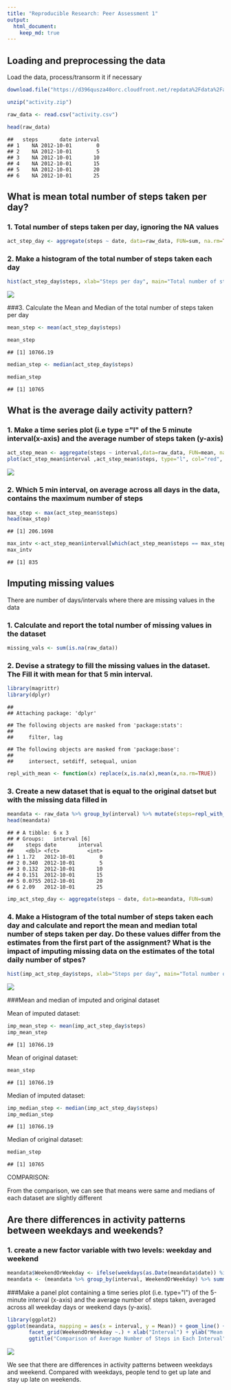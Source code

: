 ```yaml
---
title: "Reproducible Research: Peer Assessment 1"
output: 
  html_document:
    keep_md: true
---
```



## Loading and preprocessing the data

Load the data, process/transorm it if necessary


```r
download.file("https://d396qusza40orc.cloudfront.net/repdata%2Fdata%2Factivity.zip", destfile = "activity.zip", mode="wb")

unzip("activity.zip")

raw_data <- read.csv("activity.csv")

head(raw_data)
```

```
##   steps       date interval
## 1    NA 2012-10-01        0
## 2    NA 2012-10-01        5
## 3    NA 2012-10-01       10
## 4    NA 2012-10-01       15
## 5    NA 2012-10-01       20
## 6    NA 2012-10-01       25
```


## What is mean total number of steps taken per day?
### 1. Total number of steps taken per day, ignoring the NA values


```r
act_step_day <- aggregate(steps ~ date, data=raw_data, FUN=sum, na.rm=TRUE)
```
### 2. Make a histogram of the total number of steps taken each day

```r
hist(act_step_day$steps, xlab="Steps per day", main="Total number of steps taken per day")
```

![](PA1_template_files/figure-html/unnamed-chunk-3-1.png)<!-- -->


###3. Calculate the Mean and Median of the total number of steps taken per day

```r
mean_step <- mean(act_step_day$steps)

mean_step
```

```
## [1] 10766.19
```

```r
median_step <- median(act_step_day$steps)

median_step
```

```
## [1] 10765
```


## What is the average daily activity pattern?
### 1. Make a time series plot (i.e type ="l" of the 5 minute interval(x-axis) and the average number of steps taken (y-axis)

```r
act_step_mean <- aggregate(steps ~ interval,data=raw_data, FUN=mean, na.rm=TRUE)
plot(act_step_mean$interval ,act_step_mean$steps, type="l", col="red", xlab="Interval", ylab="Total steps per interval",main="Number of steps per interval")
```

![](PA1_template_files/figure-html/unnamed-chunk-5-1.png)<!-- -->

### 2. Which 5 min interval, on average across all days in the data, contains the maximum number of steps


```r
max_step <- max(act_step_mean$steps)
head(max_step)
```

```
## [1] 206.1698
```

```r
max_intv <-act_step_mean$interval[which(act_step_mean$steps == max_step)]
max_intv
```

```
## [1] 835
```
## Imputing missing values
There are number of days/intervals where there are missing values in the data
### 1. Calculate and report the total number of missing values in the dataset


```r
missing_vals <- sum(is.na(raw_data))
```
### 2. Devise a strategy to fill the missing values in the dataset. The Fill it with mean for that 5 min interval.


```r
library(magrittr)
library(dplyr)
```

```
## 
## Attaching package: 'dplyr'
```

```
## The following objects are masked from 'package:stats':
## 
##     filter, lag
```

```
## The following objects are masked from 'package:base':
## 
##     intersect, setdiff, setequal, union
```

```r
repl_with_mean <- function(x) replace(x,is.na(x),mean(x,na.rm=TRUE))
```
### 3. Create a new dataset that is equal to the original datset but with the missing data filled in


```r
meandata <- raw_data %>% group_by(interval) %>% mutate(steps=repl_with_mean(steps))
head(meandata)
```

```
## # A tibble: 6 x 3
## # Groups:   interval [6]
##    steps date       interval
##    <dbl> <fct>         <int>
## 1 1.72   2012-10-01        0
## 2 0.340  2012-10-01        5
## 3 0.132  2012-10-01       10
## 4 0.151  2012-10-01       15
## 5 0.0755 2012-10-01       20
## 6 2.09   2012-10-01       25
```

```r
imp_act_step_day <- aggregate(steps ~ date, data=meandata, FUN=sum)
```

### 4. Make a Histogram of the total number of steps taken each day and calculate and report the mean and median total number of steps taken per day. Do these values differ from the estimates from the first part of the assignment? What is the impact of imputing missing data on the estimates of the total daily number of stpes? 


```r
hist(imp_act_step_day$steps, xlab="Steps per day", main="Total number of steps taken per day")
```

![](PA1_template_files/figure-html/unnamed-chunk-10-1.png)<!-- -->

###Mean and median of imputed and original dataset

Mean of imputed dataset:

```r
imp_mean_step <- mean(imp_act_step_day$steps)
imp_mean_step
```

```
## [1] 10766.19
```
Mean of original dataset:

```r
mean_step
```

```
## [1] 10766.19
```
Median of imputed dataset:


```r
imp_median_step <- median(imp_act_step_day$steps)
imp_median_step
```

```
## [1] 10766.19
```

Median of original dataset:

```r
median_step
```

```
## [1] 10765
```
COMPARISON:

From the comparison, we can see that means were same and medians of each dataset are slightly different



## Are there differences in activity patterns between weekdays and weekends?
### 1. create a new factor variable with two levels: weekday and weekend

```r
meandata$WeekendOrWeekday <- ifelse(weekdays(as.Date(meandata$date)) %in% c("Monday","Tuesday","Wednesday","Thursday","Friday"),"Weekday","Weekend")
meandata <- (meandata %>% group_by(interval, WeekendOrWeekday) %>% summarise(Mean = mean(steps)))
```
###Make a panel plot containing a time series plot  (i.e. type="l") of the 5-minute interval (x-axis) and the average number of steps taken, averaged across all weekday days or weekend days (y-axis).

```r
library(ggplot2)
ggplot(meandata, mapping = aes(x = interval, y = Mean)) + geom_line() +
       facet_grid(WeekendOrWeekday ~.) + xlab("Interval") + ylab("Mean of Steps") +
       ggtitle("Comparison of Average Number of Steps in Each Interval")
```

![](PA1_template_files/figure-html/unnamed-chunk-16-1.png)<!-- -->


We see that there are differences in activity patterns between weekdays and weekend. Compared with weekdays, people tend to get up late and stay up late on weekends.
